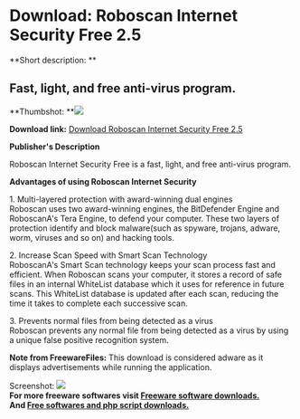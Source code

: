 # Download: Roboscan Internet Security Free 2.5

**Short description: **

## Fast, light, and free anti-virus program.

  
**Thumbshot: **![](http://www.freewarefiles.com/screenshot/roboscan_md.jpg)   
  
**Download link:** [Download Roboscan Internet Security Free 2.5](http://freesoftwares.boysofts.com/Roboscan-Internet-Security-Free-64-Bit_program_79494.html)  
  

**Publisher's Description**  
  

Roboscan Internet Security Free is a fast, light, and free anti-virus program.

**Advantages of using Roboscan Internet Security**

1\. Multi-layered protection with award-winning dual engines  
Roboscan uses two award-winning engines, the BitDefender Engine and
RoboscanA's Tera Engine, to defend your computer. These two layers of
protection identify and block malware(such as spyware, trojans, adware, worm,
viruses and so on) and hacking tools.

2\. Increase Scan Speed with Smart Scan Technology  
RoboscanA's Smart Scan technology keeps your scan process fast and efficient.
When Roboscan scans your computer, it stores a record of safe files in an
internal WhiteList database which it uses for reference in future scans. This
WhiteList database is updated after each scan, reducing the time it takes to
complete each successive scan.

3\. Prevents normal files from being detected as a virus  
Roboscan prevents any normal file from being detected as a virus by using a
unique false positive recognition system.

**Note from FreewareFiles:** This download is considered adware as it displays advertisements while running the application.

  
  
Screenshot: ![](http://www.freewarefiles.com/screenshot/roboscan.jpg)  
**For more freeware softwares visit [Freeware software downloads.](http://freesoftwares.boysofts.com/)**   
**And [Free softwares and php script downloads.](http://www.boysofts.com/)**

